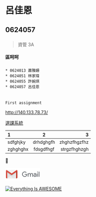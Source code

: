 # 呂佳恩

## 0624057

### 
> 資管 3A

#### 區呵呵

##### 
```
* 0624013 蕭雅姍
* 0624051 林家瑋
* 0624055 許婉琪
* 0624057 呂佳恩
```

###### 
`First assignment`


<http://140.133.78.73/>

[選課系統](http://140.133.78.73/)

|1       |2        |3           |
|:-----------|:------------:|---------------:|
|sdfghjky|drhdghgfh|zhghzfhgzfhz|
|zghghghx|fdsgdfhgf|strgzfhghzgh|

:massage:

![no file](gmail.png "信箱")

[![Everything Is AWESOME](https://img.youtube.com/vi/StTqXEQ2l-Y/0.jpg)](https://www.youtube.com/watch?v=StTqXEQ2l-Y "Everything Is AWESOME")
